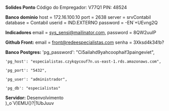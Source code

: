 
**Solides Ponto**
	Código do Empregador:   V77Q1
	PIN: 48524

**Banco dominio**
	host = 172.16.100.10
	port = 2638
	server = srvContabil
	database = Contabil
	userid = IND.EXTERNO
	password = -EN`+UEvng2Q

**Indicadores**
	email = sys_sensi@mailinator.com,
	password = 8QW2uuIP

**Github Front:**
	email = front@redeespecialistas.com
	senha = 3Xksd4k34!b?

**Banco Postgres:**
	'pg_password': "Ci5ailahd9yahcoophaif3paingeviet",

	'pg_host': "especialistas.czykqycouf7n.us-east-1.rds.amazonaws.com",

	'pg_port': "5432",

	'pg_user': "administrador",

	'pg_db': "especialistas"

**Servidor:**
	Desenvolvimento  
	)_o`V)EMU{}?|1UbJuuv